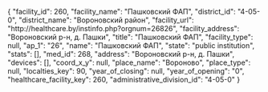{
    "facility_id": 260,
    "facility_name": "Пашковский ФАП",
    "district_id": "4-05-0",
    "district_name": "Вороновский район",
    "facility_url": "http:\/\/healthcare.by\/instinfo.php?orgnum=26826",
    "facility_address": "Вороновский р-н, д. Пашки",
    "title": "Пашковский ФАП",
    "facility_type": null,
    "ap_1": "26",
    "name": "Пашковский ФАП",
    "state": "public institution",
    "stats": [],
    "med_id": 268,
    "address": "Вороновский р-н, д. Пашки",
    "devices": [],
    "coord_x_y": null,
    "place_name": "Вороново",
    "place_type": null,
    "localties_key": 90,
    "year_of_closing": null,
    "year_of_opening": "0",
    "healthcare_facility_key": 260,
    "administrative_division_id": "4-05-0"
}